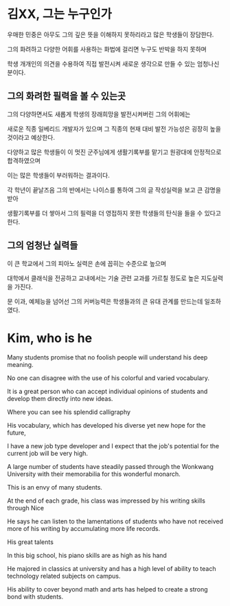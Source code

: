 # 김XX, 그는 누구인가

우매한 민중은 아무도 그의 깊은 뜻을 이해하지 못하리라고 많은 학생들이 장담한다.

그의 화려하고 다양한 어휘를 사용하는 화법에 걸리면 누구도 반박을 하지 못하며

학생 개개인의 의견을 수용하여 직접 발전시켜 새로운 생각으로 만들 수 있는 엄청나신 분이다.

## 그의 화려한 필력을 볼 수 있는곳

그의 다양하면서도 새롭게 학생의 장래희망을 발전시켜버린 그의 어휘에는

새로운 직종 일베리드 개발자가 있으며 그 직종의 현재 대비 발전 가능성은 굉장히 높을것이라고 예상한다.

다양하고 많은 학생들이 이 멋진 군주님에게 생활기록부를 맡기고 원광대에 안정적으로 합격하였으며

이는 많은 학생들이 부러워하는 결과이다.

각 학년이 끝날즈음 그의 반에서는 나이스를 통하여 그의 글 작성실력을 보고 큰 감명을 받아

생활기록부를 더 쌓아서 그의 필력을 더 영접하지 못한 학생들의 탄식을 들을 수 있다고 한다.

## 그의 엄청난 실력들

이 큰 학교에서 그의 피아노 실력은 손에 꼽히는 수준으로 높으며

대학에서 클래식을 전공하고 교내에서는 기술 관련 교과를 가르칠 정도로 높은 지도실력을 가진다.

문 이과, 예체능을 넘어선 그의 커버능력은 학생들과의 큰 유대 관계를 만드는데 일조하였다.
# Kim, who is he

Many students promise that no foolish people will understand his deep meaning.

No one can disagree with the use of his colorful and varied vocabulary.

It is a great person who can accept individual opinions of students and develop them directly into new ideas.

Where you can see his splendid calligraphy

His vocabulary, which has developed his diverse yet new hope for the future,

I have a new job type developer and I expect that the job's potential for the current job will be very high.

A large number of students have steadily passed through the Wonkwang University with their memorabilia for this wonderful monarch.

This is an envy of many students.

At the end of each grade, his class was impressed by his writing skills through Nice

He says he can listen to the lamentations of students who have not received more of his writing by accumulating more life records.

His great talents

In this big school, his piano skills are as high as his hand

He majored in classics at university and has a high level of ability to teach technology related subjects on campus.

His ability to cover beyond math and arts has helped to create a strong bond with students.
